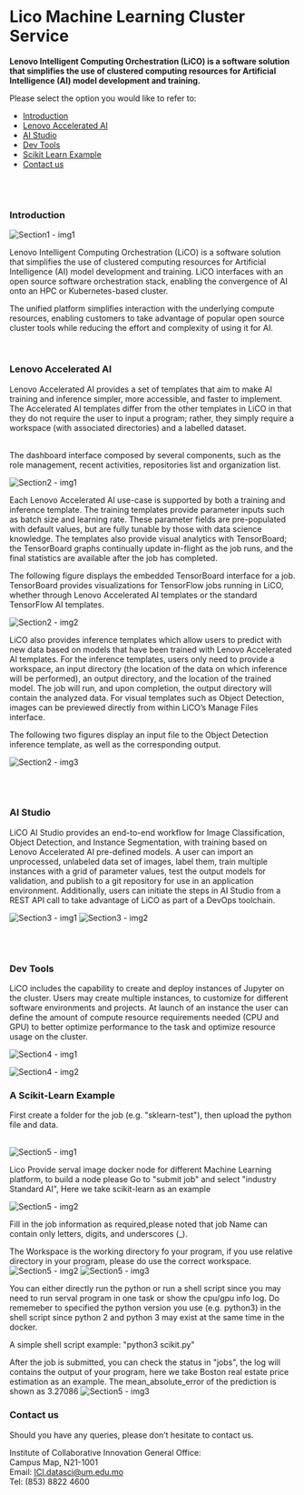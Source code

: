 # Lico Machine Learning Cluster Service



**Lenovo Intelligent Computing Orchestration (LiCO) is a software solution that simplifies the use of clustered computing resources for Artificial Intelligence (AI) model development and training.**

Please select the option you would like to refer to:
+ [Introduction](#opt1)
+ [Lenovo Accelerated AI](#opt2)
+ [AI Studio](#opt3)
+ [Dev Tools](#opt4)
+ [Scikit Learn Example](#opt5)
+ [Contact us](#opt6)
<br>
<br>

### <a id='opt1'>Introduction
</a>

![Section1 - img1](./cover.PNG)

Lenovo Intelligent Computing Orchestration (LiCO) is a software solution that simplifies the use of clustered computing resources for Artificial Intelligence (AI) model development and training. LiCO interfaces with an open source software orchestration stack, enabling the convergence of AI onto an HPC or Kubernetes-based cluster.

The unified platform simplifies interaction with the underlying compute resources, enabling customers to take advantage of popular open source cluster tools while reducing the effort and complexity of using it for AI.


<br>

### <a id='opt2'>Lenovo Accelerated AI
</a>
Lenovo Accelerated AI provides a set of templates that aim to make AI training and inference simpler, more accessible, and faster to implement. The Accelerated AI templates differ from the other templates in LiCO in that they do not require the user to input a program; rather, they simply require a workspace (with associated directories) and a labelled dataset.
<br>
<br>

The dashboard interface composed by several components, such as the role management, recent activities, repositories list and organization list.

![Section2 - img1](./LiCO61-4%20Lenovo%20Accelerated%20AI%20templates.jpg)

Each Lenovo Accelerated AI use-case is supported by both a training and inference template. The training templates provide parameter inputs such as batch size and learning rate. These parameter fields are pre-populated with default values, but are fully tunable by those with data science knowledge. The templates also provide visual analytics with TensorBoard; the TensorBoard graphs continually update in-flight as the job runs, and the final statistics are available after the job has completed.

The following figure displays the embedded TensorBoard interface for a job. TensorBoard provides visualizations for TensorFlow jobs running in LiCO, whether through Lenovo Accelerated AI templates or the standard TensorFlow AI templates.

![Section2 - img2](./3.png)

LiCO also provides inference templates which allow users to predict with new data based on models that have been trained with Lenovo Accelerated AI templates. For the inference templates, users only need to provide a workspace, an input directory (the location of the data on which inference will be performed), an output directory, and the location of the trained model. The job will run, and upon completion, the output directory will contain the analyzed data. For visual templates such as Object Detection, images can be previewed directly from within LiCO’s Manage Files interface.

The following two figures display an input file to the Object Detection inference template, as well as the corresponding output.

![Section2 - img3](./4.png)

<br>
<br>

### <a id='opt3'>AI Studio
</a>


LiCO AI Studio provides an end-to-end workflow for Image Classification, Object Detection, and Instance Segmentation, with training based on Lenovo Accelerated AI pre-defined models. A user can import an unprocessed, unlabeled data set of images, label them, train multiple instances with a grid of parameter values, test the output models for validation, and publish to a git repository for use in an application environment. Additionally, users can initiate the steps in AI Studio from a REST API call to take advantage of LiCO as part of a DevOps toolchain.


![Section3 - img1](./5.png)
![Section3 - img2](./6.png)


<br>
<br>

### <a id='opt4'>Dev Tools
</a>



LiCO includes the capability to create and deploy instances of Jupyter on the cluster. Users may create multiple instances, to customize for different software environments and projects. At launch of an instance the user can define the amount of compute resource requirements needed (CPU and GPU) to better optimize performance to the task and optimize resource usage on the cluster.

![Section4 - img1](7.png)

![Section4 - img2](8.png)

### <a id='opt5'>A Scikit-Learn Example
</a>
First create a folder for the job (e.g. "sklearn-test"), then upload the python file and data.
<br>
<br>

![Section5 - img1](9.png)
<br>

Lico Provide serval image docker node for different Machine Learning platform, to build a node please Go to "submit job" and select "industry Standard AI", Here we take scikit-learn as an example

![Section5 - img2](10.png)

Fill in the job information as required,please noted that job Name can contain only letters, digits, and underscores (_).

The Workspace is the working directory fo your program, if you use relative directory in your program, please do use the correct workspace.
![Section5 - img2](11.png)
![Section5 - img3](12.png)

You can either directly run the python or run a shell script since you may need to run serval program in one task or show the cpu/gpu info log.
Do rememeber to specified the python version you use (e.g. python3) in the shell script since python 2 and python 3 may exist at the same time in the docker.

A simple shell script example:
"python3 scikit.py"

After the job is submitted, you can check the status in "jobs", the log will contains the output of your program, here we take Boston real estate price estimation as an example. The mean_absolute_error of the prediction is shown as 3.27086
![Section5 - img3](13.png)
<br>

### <a id='opt6'>Contact us
</a>

Should you have any queries, please don’t hesitate to contact us.

Institute of Collaborative Innovation General Office:</br>
Campus Map, N21-1001</br>
Email: ICI.datasci@um.edu.mo</br>
Tel: (853) 8822 4600

<br>
<br>
